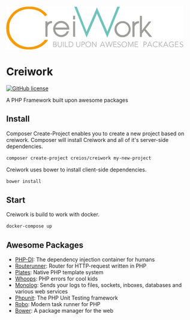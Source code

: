 ![Creiwork Logo](Image/creiwork.png?raw=true)

# Creiwork

[![GitHub license](https://img.shields.io/github/license/creios/creiwork.svg)]()

A PHP Framework built upon awesome packages

## Install

Composer Create-Project enables you to create a new project based on creiwork. Composer will install Creiwork and all of it's server-side dependencies.

```sh
composer create-project creios/creiwork my-new-project
```

Creiwork uses bower to install client-side dependencies.

```sh
bower install
```

## Start

Creiwork is build to work with docker.

```sh
docker-compose up
```

## Awesome Packages

- [PHP-DI](https://github.com/PHP-DI/PHP-DI): The dependency injection container for humans
- [Routerunner](https://github.com/timtegeler/routerunner): Router for HTTP-request written in PHP
- [Plates](https://github.com/thephpleague/plates): Native PHP template system
- [Whoops](https://github.com/filp/whoops): PHP errors for cool kids
- [Monolog](https://github.com/Seldaek/monolog): Sends your logs to files, sockets, inboxes, databases and various web services
- [Phpunit](https://github.com/sebastianbergmann/phpunit): The PHP Unit Testing framework
- [Robo](https://github.com/Codegyre/Robo): Modern task runner for PHP
- [Bower](https://github.com/bower/bower): A package manager for the web

